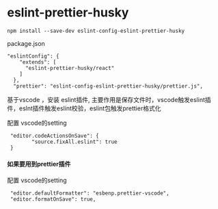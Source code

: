 # eslint-prettier-husky

```
npm install --save-dev eslint-config-eslint-prettier-husky
```

package.json
```
"eslintConfig": {
    "extends": [
      "eslint-prettier-husky/react"
    ]
  },
  "prettier": "eslint-config-eslint-prettier-husky/prettier.js",
```

基于vscode ，安装 eslint插件, 主要作用是保存文件时，vscode触发eslint插件，eslnt插件触发eslint校验，eslint包触发prettier格式化

配置 vscode的setting
```
 "editor.codeActionsOnSave": {
        "source.fixAll.eslint": true
 }
```

#### 如果要用到prettier插件
配置 vscode的setting
```
 "editor.defaultFormatter": "esbenp.prettier-vscode",
 "editor.formatOnSave": true,
```
